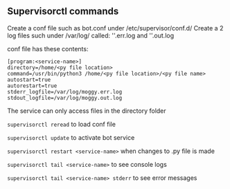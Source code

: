 ## Supervisorctl commands

Create a conf file such as bot.conf under /etc/supervisor/conf.d/
Create a 2 log files such under /var/log/ called: 
'<service-name>'.err.log and
'<service-name>'.out.log

conf file has these contents:
```
[program:<service-name>]                                                                 
directory=/home/<py file location>
command=/usr/bin/python3 /home/<py file location>/<py file name>
autostart=true                                                                  
autorestart=true                                                                
stderr_logfile=/var/log/moggy.err.log                                           
stdout_logfile=/var/log/moggy.out.log   
```

The service can only access files in the directory folder

`supervisorctl reread` to load conf file

`supervisorctl update` to activate bot service

`supervisorctl restart <service-name>` when changes to .py file is made

`supervisorctl tail <service-name>` to see console logs

`supervisorctl tail <service-name> stderr` to see error messages

